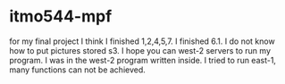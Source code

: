 # itmo544-mpf
for my final project
I think I finished 1,2,4,5,7. I finished 6.1. I do not know how to put pictures stored s3. I hope you can west-2 servers to run my program. I was in the west-2 program written inside. I tried to run east-1, many functions can not be achieved.
